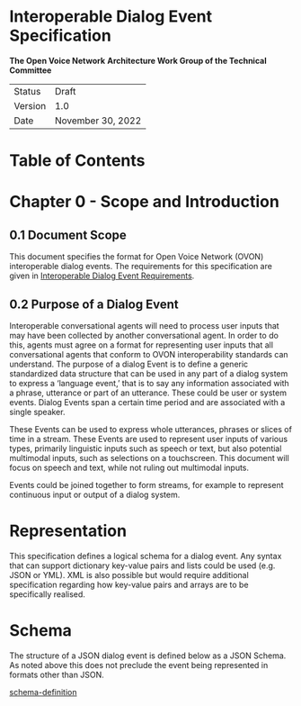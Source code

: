 # Interoperable Dialog Event Specification

**The Open Voice Network**
**Architecture Work Group of the Technical Committee**

|         |                   |
| ------- | ----------------- |
| Status  | Draft             |
| Version | 1.0               |
| Date    | November 30, 2022 |

# Table of Contents

# Chapter 0 - Scope and Introduction

## 0.1 Document Scope

This document specifies the format for Open Voice Network (OVON) interoperable dialog events.  The requirements for this specification are given in [Interoperable Dialog Event Requirements](../requirements/ovon-dialog-event-requirements.md).

## 0.2 Purpose of a Dialog Event

Interoperable conversational agents will need to process user inputs that may have been collected by another conversational agent. In order to do this, agents must agree on a format for representing user inputs that all conversational agents that conform to OVON interoperability standards can understand. The purpose of a dialog Event is to define a generic standardized data structure that can be used in any part of a dialog system to express a ‘language event,’ that is to say any information associated with a phrase, utterance or part of an utterance.  These could be user or system events.  Dialog Events span a certain time period and are associated with a single speaker. 

These Events can be used to express whole utterances, phrases or slices of time in a stream. These Events are used to represent user inputs of various types, primarily linguistic inputs such as speech or text, but also potential multimodal inputs, such as selections on a touchscreen. This document will focus on speech and text, while not ruling out multimodal inputs.

Events could be joined together to form streams, for example to represent continuous input or output of a dialog system.

# Representation

This specification defines a logical schema for a dialog event.  Any syntax that can support dictionary key-value pairs and lists could be used (e.g. JSON or YML).  XML is also possible but would require additional specification regarding how key-value pairs and arrays are to be specifically realised.  

# Schema

The structure of a JSON dialog event is defined below as a JSON Schema. As noted above this does not preclude the event being represented in formats other than JSON.

[schema-definition](../../schemas/dialog-event.json "")


